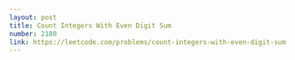 ```yaml
---
layout: post
title: Count Integers With Even Digit Sum
number: 2180
link: https://leetcode.com/problems/count-integers-with-even-digit-sum
---
```

